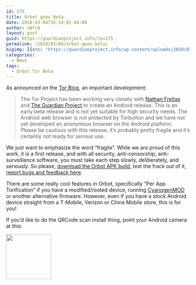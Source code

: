 ```yaml
---
id: 175
title: Orbot goes Beta
date: 2010-03-04T16:14:01-04:00
author: n8fr8
layout: post
guid: https://guardianproject.info/?p=175
permalink: /2010/03/04/orbot-goes-beta/
bigimg: [{src: "https://guardianproject.info/wp-content/uploads/2010/03/orbot-qr-code-latest-64x64.png",}]
categories:
  - News
tags:
  - Orbot Tor Beta
---
```

As announced on the [Tor Blog](https://blog.torproject.org/blog/tor-android), an important development:

> The Tor Project has been working very closely with [Nathan Freitas](http://openideals.com/) and [The Guardian Project](http://openideals.com/guardian/) to create an Android release. This is an early beta release and is not yet suitable for high security needs. The Android web browser is not protected by Torbutton and we have not yet developed an anonymous browser on the Android platform. Please be cautious with this release, it’s probably pretty fragile and it’s certainly not ready for serious use.

We just want to emphasize the word “fragile”. While we are proud of this work, it is a first release, and with all security, anti-censorship, anti-surveillance software, you must take each step slowly, deliberately, and seriously. So please, [download the Orbot APK build](https://blog.torproject.org/blog/tor-android), test the frack out of it, [report bugs and feedback here](https://bugs.torproject.org/flyspray/index.php?tasks=all&project=8).

There are some really cool features in Orbot, specifically “Per App Torification” if you have a modified/rooted device, running [CyanogenMOD](http://cyanogenmod.com) or another alternative firmware. However, even if you have a stock Android device straight from a T-Mobile, Verizon or China Mobile store, this is for you!

If you’d like to do the QRCode scan install thing, point your Android camera at this:

[<img class="alignnone size-full wp-image-186" title="orbot-qr-code-latest" src="https://guardianproject.info/wp-content/uploads/2010/03/orbot-qr-code-latest.png" alt="" width="123" height="123" srcset="https://guardianproject.info/wp-content/uploads/2010/03/orbot-qr-code-latest.png 123w, https://guardianproject.info/wp-content/uploads/2010/03/orbot-qr-code-latest-64x64.png 64w" sizes="(max-width: 123px) 100vw, 123px" />](https://guardianproject.info/wp-content/uploads/2010/03/orbot-qr-code-latest.png)